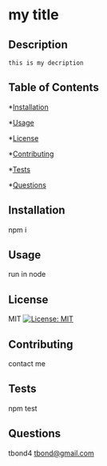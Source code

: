 # my title

  ## Description
    this is my decription

  ## Table of Contents

  *[Installation](#installation)

  *[Usage](#usage)

  *[License](#license)

  *[Contributing](#contributing)

  *[Tests](#tests)

  *[Questions](#questions)

  ## Installation
  npm i

  ## Usage
  run in node

  ## License
  MIT  [![License: MIT](https://img.shields.io/badge/License-MIT-yellow.svg)](https://opensource.org/licenses/MIT)

  ## Contributing
  contact me

  ## Tests
  npm test

  ## Questions
  tbond4
  tbond@gmail.com
  
